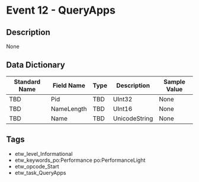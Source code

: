 # Event 12 - QueryApps

## Description
None

## Data Dictionary
|Standard Name|Field Name|Type|Description|Sample Value|
|---|---|---|---|---|
|TBD|Pid|TBD|UInt32|None|None|
|TBD|NameLength|TBD|UInt16|None|None|
|TBD|Name|TBD|UnicodeString|None|None|

## Tags
* etw_level_Informational
* etw_keywords_po:Performance po:PerformanceLight
* etw_opcode_Start
* etw_task_QueryApps